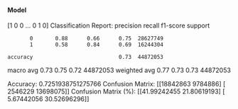 #### Model
[1 0 0 ... 0 1 0]
Classification Report:
              precision    recall  f1-score   support

           0       0.88      0.66      0.75  28627749
           1       0.58      0.84      0.69  16244304

    accuracy                           0.73  44872053
   macro avg       0.73      0.75      0.72  44872053
weighted avg       0.77      0.73      0.73  44872053

Accuracy: 0.7251938751275766
Confusion Matrix:
[[18842863  9784886]
 [ 2546229 13698075]]
Confusion Matrix (%):
[[41.99242455 21.80619193]
 [ 5.67442056 30.52696296]]
